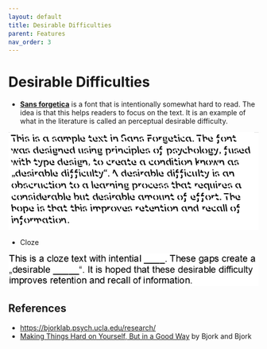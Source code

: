 ```yaml
---
layout: default
title: Desirable Difficulties
parent: Features
nav_order: 3
---
```


# Desirable Difficulties

* **[Sans forgetica](https://sansforgetica.rmit/)** is a font that is intentionally somewhat hard to read. The idea is that this helps readers to focus on the text. It is an example of what in the literature is called an perceptual desirable difficulty.

<img alt="img-name" src="/assets/images/sansforgetica.png" width="550">

* Cloze

<img alt="img-name" src="/assets/images/cloze.png" width="550">


## References

* <https://bjorklab.psych.ucla.edu/research/>
* [Making Things Hard on Yourself, But in a Good Way](https://bjorklab.psych.ucla.edu/wp-content/uploads/sites/13/2016/04/EBjork_RBjork_2011.pdf) by Bjork and Bjork
